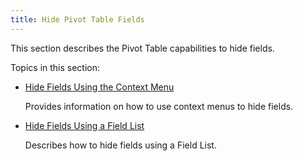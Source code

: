 ```yaml
---
title: Hide Pivot Table Fields
---
```

This section describes the Pivot Table capabilities to hide fields.

Topics in this section:
* [Hide Fields Using the Context Menu](../../../../interface-elements-for-web/articles/pivot-table/layout-customization/hide-fields/hide-fields-using-the-context-menu.md)
	
	Provides information on how to use context menus to hide fields.
* [Hide Fields Using a Field List](../../../../interface-elements-for-web/articles/pivot-table/layout-customization/hide-fields/hide-fields-using-a-field-list.md)
	
	Describes how to hide fields using a Field List.